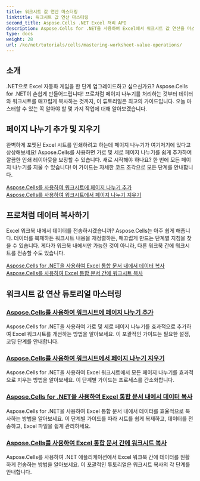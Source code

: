 ```yaml
---
title: 워크시트 값 연산 마스터링
linktitle: 워크시트 값 연산 마스터링
second_title: Aspose.Cells .NET Excel 처리 API
description: Aspose.Cells for .NET을 사용하여 Excel에서 워크시트 값 연산을 마스터하기 위한 포괄적인 자습서를 살펴보세요. 여기에는 페이지 나누기 추가 및 지우기, 데이터 복사 등이 포함됩니다.
type: docs
weight: 28
url: /ko/net/tutorials/cells/mastering-worksheet-value-operations/
---
```

## 소개

.NET으로 Excel 자동화 게임을 한 단계 업그레이드하고 싶으신가요? Aspose.Cells for .NET이 손쉽게 만들어드립니다! 프로처럼 페이지 나누기를 처리하는 것부터 데이터와 워크시트를 매끄럽게 복사하는 것까지, 이 튜토리얼은 최고의 가이드입니다. 오늘 마스터할 수 있는 꼭 알아야 할 몇 가지 작업에 대해 알아보겠습니다.

## 페이지 나누기 추가 및 지우기  

완벽하게 포맷된 Excel 시트를 인쇄하려고 하는데 페이지 나누기가 여기저기에 있다고 상상해보세요! Aspose.Cells를 사용하면 가로 및 세로 페이지 나누기를 쉽게 추가하여 깔끔한 인쇄 레이아웃을 보장할 수 있습니다. 새로 시작해야 하나요? 한 번에 모든 페이지 나누기를 지울 수 있습니다! 이 가이드는 자세한 코드 조각으로 모든 단계를 안내합니다.  

[Aspose.Cells를 사용하여 워크시트에 페이지 나누기 추가](./adding-page-breaks/)  
[Aspose.Cells를 사용하여 워크시트에서 페이지 나누기 지우기](./clear-page-breaks/)  

## 프로처럼 데이터 복사하기  

Excel 워크북 내에서 데이터를 전송하시겠습니까? Aspose.Cells는 아주 쉽게 해줍니다. 데이터를 복제하든 워크시트 내용을 재정렬하든, 매끄럽게 만드는 단계별 지침을 찾을 수 있습니다. 게다가 워크북 내에서만 가능한 것이 아니라, 다른 워크북 간에 워크시트를 전송할 수도 있습니다.  

[Aspose.Cells for .NET을 사용하여 Excel 통합 문서 내에서 데이터 복사](./copy-data-within-excel-workbook/) 
[Aspose.Cells를 사용하여 Excel 통합 문서 간에 워크시트 복사](./copy-worksheet-between-workbooks/)  

## 워크시트 값 연산 튜토리얼 마스터링
### [Aspose.Cells를 사용하여 워크시트에 페이지 나누기 추가](./adding-page-breaks/)
Aspose.Cells for .NET을 사용하여 가로 및 세로 페이지 나누기를 효과적으로 추가하여 Excel 워크시트를 개선하는 방법을 알아보세요. 이 포괄적인 가이드는 필요한 설정, 코딩 단계를 안내합니다.
### [Aspose.Cells를 사용하여 워크시트에서 페이지 나누기 지우기](./clear-page-breaks/)
Aspose.Cells for .NET을 사용하여 Excel 워크시트에서 모든 페이지 나누기를 효과적으로 지우는 방법을 알아보세요. 이 단계별 가이드는 프로세스를 간소화합니다.
### [Aspose.Cells for .NET을 사용하여 Excel 통합 문서 내에서 데이터 복사](./copy-data-within-excel-workbook/)
Aspose.Cells for .NET을 사용하여 Excel 통합 문서 내에서 데이터를 효율적으로 복사하는 방법을 알아보세요. 이 단계별 가이드를 따라 시트를 쉽게 복제하고, 데이터를 전송하고, Excel 파일을 쉽게 관리하세요.
### [Aspose.Cells를 사용하여 Excel 통합 문서 간에 워크시트 복사](./copy-worksheet-between-workbooks/)
Aspose.Cells를 사용하여 .NET 애플리케이션에서 Excel 워크북 간에 데이터를 원활하게 전송하는 방법을 알아보세요. 이 포괄적인 튜토리얼은 워크시트 복사의 각 단계를 안내합니다.